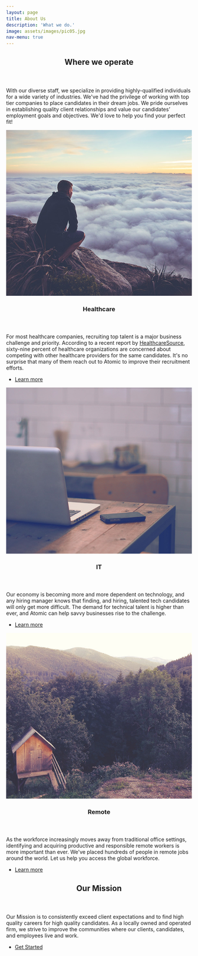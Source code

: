 ```yaml
---
layout: page
title: About Us
description: 'What we do.'
image: assets/images/pic05.jpg
nav-menu: true
---
```


<!-- Main -->
<div id="main">

<!-- One -->
<section id="one">
	<div class="inner">
		<header class="major">
			<h2>Where we operate</h2>
		</header>
		<p>With our diverse staff, we specialize in providing highly-qualified individuals for a wide variety of industries. We've had the privilege of working with top tier companies to place candidates in their dream jobs. We pride ourselves in establishing quality client relationships and value our candidates’ employment goals and objectives. We'd love to help you find your perfect fit!</p>
	</div>
</section>

<!-- Two -->
<section id="two" class="spotlights">
	<section>
		<a href="generic.html" class="image">
			<img src="assets/images/pic08.jpg" alt="" data-position="center center" />
		</a>
		<div class="content">
			<div class="inner">
				<header class="major">
					<h3>Healthcare</h3>
				</header>
                <p>For most healthcare companies, recruiting top talent is a major business challenge and priority. According to a recent report by <a href="http://www.healthcaresource.com/img/documents/hcs314-executive-insights-survey-whitepaper.pdf" target="_blank">HealthcareSource</a>, sixty-nine percent of healthcare organizations are concerned about competing with other healthcare providers for the same candidates. It's no surprise that many of them reach out to Atomic to improve their recruitment efforts.</p>
				<ul class="actions">
					<li><a href="generic.html" class="button">Learn more</a></li>
				</ul>
			</div>
		</div>
	</section>
	<section>
		<a href="generic.html" class="image">
			<img src="assets/images/pic09.jpg" alt="" data-position="top center" />
		</a>
		<div class="content">
			<div class="inner">
				<header class="major">
					<h3>IT</h3>
				</header>
				<p>Our economy is becoming more and more dependent on technology, and any hiring manager knows that finding, and hiring, talented tech candidates will only get more difficult. The demand for technical talent is higher than ever, and Atomic can help savvy businesses rise to the challenge.</p>
				<ul class="actions">
					<li><a href="generic.html" class="button">Learn more</a></li>
				</ul>
			</div>
		</div>
	</section>
	<section>
		<a href="generic.html" class="image">
			<img src="assets/images/pic10.jpg" alt="" data-position="25% 25%" />
		</a>
		<div class="content">
			<div class="inner">
				<header class="major">
					<h3>Remote</h3>
				</header>
				<p>As the workforce increasingly moves away from traditional office settings, identifying and acquiring productive and responsible remote workers is more important than ever. We've placed hundreds of people in remote jobs around the world. Let us help you access the global workforce.</p>
				<ul class="actions">
					<li><a href="generic.html" class="button">Learn more</a></li>
				</ul>
			</div>
		</div>
	</section>
</section>

<!-- Three -->
<section id="three">
	<div class="inner">
		<header class="major">
			<h2>Our Mission</h2>
		</header>
		<p>Our Mission is to consistently exceed client expectations and to find high quality careers for high quality candidates. As a locally owned and operated firm, we strive to improve the communities where our clients, candidates, and employees live and work.</p>
		<ul class="actions">
			<li><a href="customers.html" class="button next">Get Started</a></li>
		</ul>
	</div>
</section>

</div>